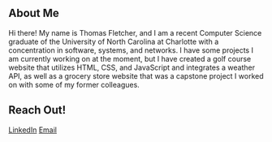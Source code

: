 ## About Me
Hi there! My name is Thomas Fletcher, and I am a recent Computer Science graduate of the University of North Carolina at Charlotte with a concentration in software, systems, and networks. I have some projects I am currently working on at the moment, but I have created a golf course website that utilizes HTML, CSS, and JavaScript and integrates a weather API, as well as a grocery store website that was a capstone project I worked on with some of my former colleagues. 

## Reach Out!

[LinkedIn](www.linkedin.com/in/thomas-fletcher-a31546222)
[Email](thomasfletcher2003@gmail.com)
<!--
**tfletch8/tfletch8** is a ✨ _special_ ✨ repository because its `README.md` (this file) appears on your GitHub profile.

Here are some ideas to get you started:

- 🔭 I’m currently working on ...
- 🌱 I’m currently learning ...
- 👯 I’m looking to collaborate on ...
- 🤔 I’m looking for help with ...
- 💬 Ask me about ...
- 📫 How to reach me: ...
- 😄 Pronouns: ...
- ⚡ Fun fact: ...
-->
